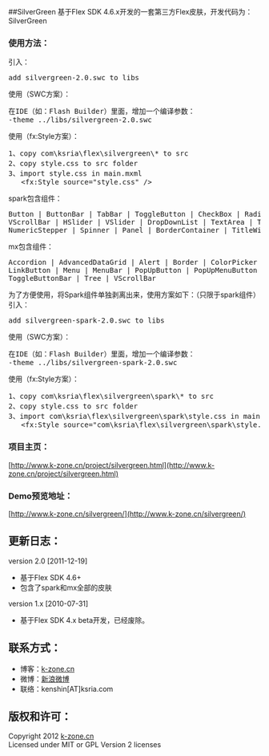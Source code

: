 ##SilverGreen
基于Flex SDK 4.6.x开发的一套第三方Flex皮肤，开发代码为：SilverGreen

### 使用方法：  
引入：  
<pre>
add silvergreen-2.0.swc to libs
</pre>

使用（SWC方案）：  
<pre>
在IDE（如：Flash Builder）里面，增加一个编译参数：  
-theme ../libs/silvergreen-2.0.swc
</pre>

使用（fx:Style方案）：  
<pre>
1、copy com\ksria\flex\silvergreen\* to src
2、copy style.css to src folder
3、import style.css in main.mxml
   &lt;fx:Style source=&quot;style.css&quot; /&gt;
</pre>

spark包含组件：  
<pre>
Button | ButtonBar | TabBar | ToggleButton | CheckBox | RadioButton | Scroller | HScrollBar
VScrollBar | HSlider | VSlider | DropDownList | TextArea | TextInput | ComboBox | List
NumericStepper | Spinner | Panel | BorderContainer | TitleWindow | VideoPlayer | DataGrid
</pre>

mx包含组件：  
<pre>
Accordion | AdvancedDataGrid | Alert | Border | ColorPicker | DateChooser | HScrollBar | LinkBar
LinkButton | Menu | MenuBar | PopUpButton | PopUpMenuButton | ProgressBar | TabNavigator
ToggleButtonBar | Tree | VScrollBar
</pre>


为了方便使用，将Spark组件单独剥离出来，使用方案如下：（只限于spark组件）  
引入：
<pre>
add silvergreen-spark-2.0.swc to libs
</pre>

使用（SWC方案）：  
<pre>
在IDE（如：Flash Builder）里面，增加一个编译参数：  
-theme ../libs/silvergreen-spark-2.0.swc
</pre>

使用（fx:Style方案）：  
<pre>
1、copy com\ksria\flex\silvergreen\spark\* to src
2、copy style.css to src folder
3、import com\ksria\flex\silvergreen\spark\style.css in main.mxml
   &lt;fx:Style source=&quot;com\ksria\flex\silvergreen\spark\style.css&quot; /&gt;
</pre>

### 项目主页：  
[http://www.k-zone.cn/project/silvergreen.html](http://www.k-zone.cn/project/silvergreen.html)

### Demo预览地址：  
[http://www.k-zone.cn/silvergreen/](http://www.k-zone.cn/silvergreen/)

## 更新日志：
version 2.0 [2011-12-19]
* 基于Flex SDK 4.6+
* 包含了spark和mx全部的皮肤

version 1.x [2010-07-31]
* 基于Flex SDK 4.x beta开发，已经废除。

## 联系方式：
* 博客：[k-zone.cn](http://www.k-zone.cn/zblog)
* 微博：[新浪微博](http://weibo.com/23784148)
* 联络：kenshin[AT]ksria.com

## 版权和许可：
Copyright 2012 [k-zone.cn](http://www.k-zone.cn/zblog)  
Licensed under MIT or GPL Version 2 licenses
